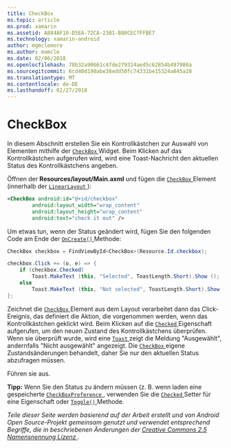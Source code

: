 ```yaml
---
title: CheckBox
ms.topic: article
ms.prod: xamarin
ms.assetid: A884AF10-D5EA-72CA-2301-B80CEC7FFBE7
ms.technology: xamarin-android
author: mgmclemore
ms.author: mamcle
ms.date: 02/06/2018
ms.openlocfilehash: 78b32a90661c4fde279314aed5c62854b497980a
ms.sourcegitcommit: 6cd40d190abe38edd50fc74331be15324a845a28
ms.translationtype: MT
ms.contentlocale: de-DE
ms.lasthandoff: 02/27/2018
---
```

# <a name="checkbox"></a>CheckBox

In diesem Abschnitt erstellen Sie ein Kontrollkästchen zur Auswahl von Elementen mithilfe der [ `CheckBox` ](https://developer.xamarin.com/api/type/Android.Widget.CheckBox) Widget. Beim Klicken auf das Kontrollkästchen aufgerufen wird, wird eine Toast-Nachricht den aktuellen Status des Kontrollkästchens angeben.

Öffnen der **Resources/layout/Main.axml** und fügen die [ `CheckBox` ](https://developer.xamarin.com/api/type/Android.Widget.CheckBox/) Element (innerhalb der [ `LinearLayout` ](https://developer.xamarin.com/api/type/Android.Widget.LinearLayout)):

```xml
<CheckBox android:id="@+id/checkbox"
        android:layout_width="wrap_content"
        android:layout_height="wrap_content"
        android:text="check it out" />
```

Um etwas tun, wenn der Status geändert wird, fügen Sie den folgenden Code am Ende der [ `OnCreate()` ](https://developer.xamarin.com/api/member/Android.App.Activity.OnCreate/p/Android.OS.Bundle/Android.OS.PersistableBundle) Methode:

```csharp
CheckBox checkbox = FindViewById<CheckBox>(Resource.Id.checkbox);

checkbox.Click += (o, e) => {
    if (checkbox.Checked)
        Toast.MakeText (this, "Selected", ToastLength.Short).Show ();
    else
        Toast.MakeText (this, "Not selected", ToastLength.Short).Show ();
};
```

Zeichnet die [ `CheckBox` ](https://developer.xamarin.com/api/type/Android.Widget.CheckBox/) Element aus dem Layout verarbeitet dann das Click-Ereignis, das definiert die Aktion, die vorgenommen werden, wenn das Kontrollkästchen geklickt wird. Beim Klicken auf die [ `Checked` ](https://developer.xamarin.com/api/property/Android.Widget.CompoundButton.Checked/) Eigenschaft aufgerufen, um den neuen Zustand des Kontrollkästchens überprüfen. Wenn sie überprüft wurde, wird eine [ `Toast` ](https://developer.xamarin.com/api/type/Android.Widget.Toast/) zeigt die Meldung "Ausgewählt", andernfalls "Nicht ausgewählt" angezeigt. Die [ `CheckBox` ](https://developer.xamarin.com/api/type/Android.Widget.CheckBox/) eigene Zustandsänderungen behandelt, daher Sie nur den aktuellen Status abzufragen müssen.

Führen sie aus.

**Tipp:** Wenn Sie den Status zu ändern müssen (z. B. wenn laden eine gespeicherte [ `CheckBoxPreference` ](https://developer.xamarin.com/api/type/Android.Preferences.CheckBoxPreference), verwenden Sie die [ `Checked` ](https://developer.xamarin.com/api/property/Android.Widget.CompoundButton.Checked) Setter für eine Eigenschaft oder [ `Toggle()` ](https://developer.xamarin.com/api/member/Android.Widget.CompoundButton.Toggle) Methode.

*Teile dieser Seite werden basierend auf der Arbeit erstellt und von Android Open Source-Projekt gemeinsam genutzt und verwendet entsprechend Begriffe, die in beschriebenen Änderungen der*
[*Creative Commons 2.5 Namensnennung Lizenz* ](http://creativecommons.org/licenses/by/2.5/).
